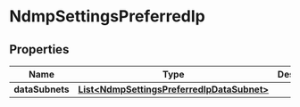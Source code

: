 
# NdmpSettingsPreferredIp

## Properties
Name | Type | Description | Notes
------------ | ------------- | ------------- | -------------
**dataSubnets** | [**List&lt;NdmpSettingsPreferredIpDataSubnet&gt;**](NdmpSettingsPreferredIpDataSubnet.md) |  | 



